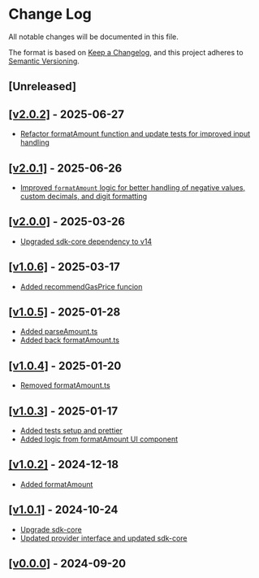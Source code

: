 # Change Log

All notable changes will be documented in this file.

The format is based on [Keep a Changelog](https://keepachangelog.com/en/1.0.0/),
and this project adheres to [Semantic Versioning](https://semver.org/spec/v2.0.0.html).

## [Unreleased]

## [[v2.0.2]](https://github.com/multiversx/mx-sdk-dapp-utils/pull/21) - 2025-06-27

- [Refactor formatAmount function and update tests for improved input handling](https://github.com/multiversx/mx-sdk-dapp-utils/pull/20)

## [[v2.0.1]](https://github.com/multiversx/mx-sdk-dapp-utils/pull/19) - 2025-06-26

- [Improved `formatAmount` logic for better handling of negative values, custom decimals, and digit formatting](https://github.com/multiversx/mx-sdk-dapp-utils/pull/18)

## [[v2.0.0]](https://github.com/multiversx/mx-sdk-dapp-utils/pull/17) - 2025-03-26

- [Upgraded sdk-core dependency to v14](https://github.com/multiversx/mx-sdk-dapp-utils/pull/16)

## [[v1.0.6]](https://github.com/multiversx/mx-sdk-dapp-utils/pull/15) - 2025-03-17

- [Added recommendGasPrice funcion](https://github.com/multiversx/mx-sdk-dapp-utils/pull/14)

## [[v1.0.5]](https://github.com/multiversx/mx-sdk-dapp-utils/pull/12) - 2025-01-28

- [Added parseAmount.ts](https://github.com/multiversx/mx-sdk-dapp-utils/pull/13)
- [Added back formatAmount.ts](https://github.com/multiversx/mx-sdk-dapp-utils/pull/12)

## [[v1.0.4]](https://github.com/multiversx/mx-sdk-dapp-utils/pull/11) - 2025-01-20

- [Removed formatAmount.ts](https://github.com/multiversx/mx-sdk-dapp-utils/pull/10)

## [[v1.0.3]](https://github.com/multiversx/mx-sdk-dapp-utils/pull/9) - 2025-01-17

- [Added tests setup and prettier](https://github.com/multiversx/mx-sdk-dapp-utils/pull/8)
- [Added logic from formatAmount UI component](https://github.com/multiversx/mx-sdk-dapp-utils/pull/7)

## [[v1.0.2]](https://github.com/multiversx/mx-sdk-dapp-utils/pull/6) - 2024-12-18

- [Added formatAmount](https://github.com/multiversx/mx-sdk-dapp-utils/pull/5)

## [[v1.0.1]](https://github.com/multiversx/mx-sdk-dapp-utils/pull/4) - 2024-10-24

- [Upgrade sdk-core](https://github.com/multiversx/mx-sdk-dapp-utils/pull/4)
- [Updated provider interface and updated sdk-core](https://github.com/multiversx/mx-sdk-dapp-utils/pull/3)

## [[v0.0.0]](https://github.com/multiversx/mx-sdk-dapp-utils/pull/2) - 2024-09-20
